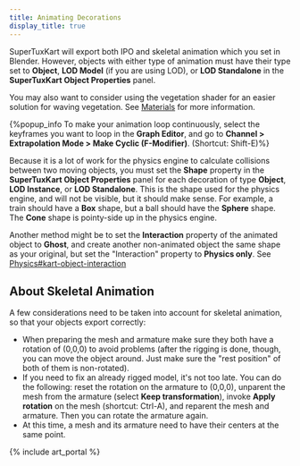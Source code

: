```yaml
---
title: Animating Decorations
display_title: true
---
```

SuperTuxKart will export both IPO and skeletal animation which you set in Blender. However, objects with either type of animation must have their type set to **Object**, **LOD Model** (if you are using LOD), or **LOD Standalone** in the **SuperTuxKart Object Properties** panel.

You may also want to consider using the vegetation shader for an easier solution for waving vegetation. See [Materials](Materials) for more information.

{%popup_info To make your animation loop continuously, select the keyframes you want to loop in the **Graph Editor**, and go to **Channel > Extrapolation Mode > Make Cyclic (F-Modifier)**. (Shortcut: Shift-E)%}

Because it is a lot of work for the physics engine to calculate collisions between two moving objects, you must set the **Shape** property in the **SuperTuxKart Object Properties** panel for each decoration of type **Object**, **LOD Instance**, or **LOD Standalone**. This is the shape used for the physics engine, and will not be visible, but it should make sense. For example, a train should have a **Box** shape, but a ball should have the **Sphere** shape. The **Cone** shape is pointy-side up in the physics engine.

Another method might be to set the **Interaction** property of the animated object to **Ghost**, and create another non-animated object the same shape as your original, but set the "Interaction" property to **Physics only**. See [Physics\#kart-object-interaction](Physics#kart-object-interaction)

## About Skeletal Animation

A few considerations need to be taken into account for skeletal animation, so that your objects export correctly:

* When preparing the mesh and armature make sure they both have a rotation of (0,0,0) to avoid problems (after the rigging is done, though, you can move the object around. Just make sure the "rest position" of both of them is non-rotated).
* If you need to fix an already rigged model, it's not too late. You can do the following: reset the rotation on the armature to (0,0,0), unparent the mesh from the armature (select **Keep transformation**), invoke **Apply rotation** on the mesh (shortcut: Ctrl-A), and reparent the mesh and armature. Then you can rotate the armature again.
* At this time, a mesh and its armature need to have their centers at the same point.

{% include art_portal %}
